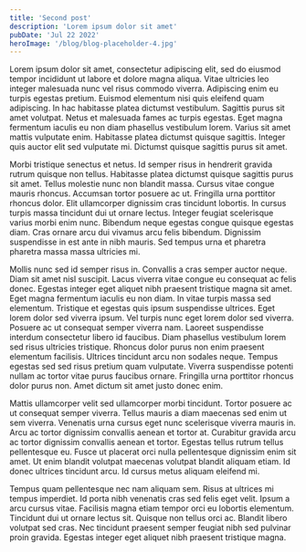 ```yaml
---
title: 'Second post'
description: 'Lorem ipsum dolor sit amet'
pubDate: 'Jul 22 2022'
heroImage: '/blog/blog-placeholder-4.jpg'
---
```


Lorem ipsum dolor sit amet, consectetur adipiscing elit, sed do eiusmod tempor incididunt ut labore
et dolore magna aliqua. Vitae ultricies leo integer malesuada nunc vel risus commodo viverra.
Adipiscing enim eu turpis egestas pretium. Euismod elementum nisi quis eleifend quam adipiscing. In
hac habitasse platea dictumst vestibulum. Sagittis purus sit amet volutpat. Netus et malesuada fames
ac turpis egestas. Eget magna fermentum iaculis eu non diam phasellus vestibulum lorem. Varius sit
amet mattis vulputate enim. Habitasse platea dictumst quisque sagittis. Integer quis auctor elit sed
vulputate mi. Dictumst quisque sagittis purus sit amet.

Morbi tristique senectus et netus. Id semper risus in hendrerit gravida rutrum quisque non tellus.
Habitasse platea dictumst quisque sagittis purus sit amet. Tellus molestie nunc non blandit massa.
Cursus vitae congue mauris rhoncus. Accumsan tortor posuere ac ut. Fringilla urna porttitor rhoncus
dolor. Elit ullamcorper dignissim cras tincidunt lobortis. In cursus turpis massa tincidunt dui ut
ornare lectus. Integer feugiat scelerisque varius morbi enim nunc. Bibendum neque egestas congue
quisque egestas diam. Cras ornare arcu dui vivamus arcu felis bibendum. Dignissim suspendisse in est
ante in nibh mauris. Sed tempus urna et pharetra pharetra massa massa ultricies mi.

Mollis nunc sed id semper risus in. Convallis a cras semper auctor neque. Diam sit amet nisl
suscipit. Lacus viverra vitae congue eu consequat ac felis donec. Egestas integer eget aliquet nibh
praesent tristique magna sit amet. Eget magna fermentum iaculis eu non diam. In vitae turpis massa
sed elementum. Tristique et egestas quis ipsum suspendisse ultrices. Eget lorem dolor sed viverra
ipsum. Vel turpis nunc eget lorem dolor sed viverra. Posuere ac ut consequat semper viverra nam.
Laoreet suspendisse interdum consectetur libero id faucibus. Diam phasellus vestibulum lorem sed
risus ultricies tristique. Rhoncus dolor purus non enim praesent elementum facilisis. Ultrices
tincidunt arcu non sodales neque. Tempus egestas sed sed risus pretium quam vulputate. Viverra
suspendisse potenti nullam ac tortor vitae purus faucibus ornare. Fringilla urna porttitor rhoncus
dolor purus non. Amet dictum sit amet justo donec enim.

Mattis ullamcorper velit sed ullamcorper morbi tincidunt. Tortor posuere ac ut consequat semper
viverra. Tellus mauris a diam maecenas sed enim ut sem viverra. Venenatis urna cursus eget nunc
scelerisque viverra mauris in. Arcu ac tortor dignissim convallis aenean et tortor at. Curabitur
gravida arcu ac tortor dignissim convallis aenean et tortor. Egestas tellus rutrum tellus
pellentesque eu. Fusce ut placerat orci nulla pellentesque dignissim enim sit amet. Ut enim blandit
volutpat maecenas volutpat blandit aliquam etiam. Id donec ultrices tincidunt arcu. Id cursus metus
aliquam eleifend mi.

Tempus quam pellentesque nec nam aliquam sem. Risus at ultrices mi tempus imperdiet. Id porta nibh
venenatis cras sed felis eget velit. Ipsum a arcu cursus vitae. Facilisis magna etiam tempor orci eu
lobortis elementum. Tincidunt dui ut ornare lectus sit. Quisque non tellus orci ac. Blandit libero
volutpat sed cras. Nec tincidunt praesent semper feugiat nibh sed pulvinar proin gravida. Egestas
integer eget aliquet nibh praesent tristique magna.
